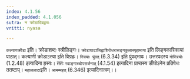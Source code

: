 ```yaml
---
index: 4.1.56
index_padded: 4.1.056
sutra: न क्रोडादिबह्वचः
vritti: nyasa

---
```

`कल्याणक्रीडा` इति। क्रोडाशब्दः स्त्रीलिङ्गः। `क्रोडाघाटाजिह्वाशिरोधरासङ्गकुलास्पृहामाया` इति लिङ्गकारिकायां पाठात्। कल्याणी क्रोडाऽस्या इति विग्रहः। `स्त्रियाः पुंवत्` (6.3.34) इति पुंवद्भावः। उत्तरपदस्य `गोस्त्रियोः` (1.2.48) इत्यादिना ह्रस्वः। ततः `स्वाङ्गाच्चोपसर्जनात्` (4.1.54) इत्यादिना प्राप्तस्य ङीपोऽनेन प्रतिषेधः ततष्टाप्। `महाललाटा`इति। `आमन्महत्` (6.346) इत्यादिनात्वम्।।